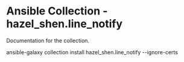 # Ansible Collection - hazel_shen.line_notify

Documentation for the collection.

ansible-galaxy collection install hazel_shen.line_notify  --ignore-certs
